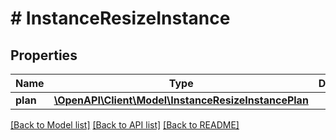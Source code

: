 # # InstanceResizeInstance

## Properties

Name | Type | Description | Notes
------------ | ------------- | ------------- | -------------
**plan** | [**\OpenAPI\Client\Model\InstanceResizeInstancePlan**](InstanceResizeInstancePlan.md) |  | [optional]

[[Back to Model list]](../../README.md#models) [[Back to API list]](../../README.md#endpoints) [[Back to README]](../../README.md)
